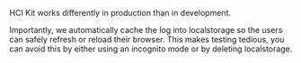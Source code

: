 HCI Kit works differently in production than in development.

Importantly, we automatically cache the log into localstorage so the users can safely refresh or reload their browser. This makes testing tedious, you can avoid this by either using an incognito mode or by deleting localstorage.
